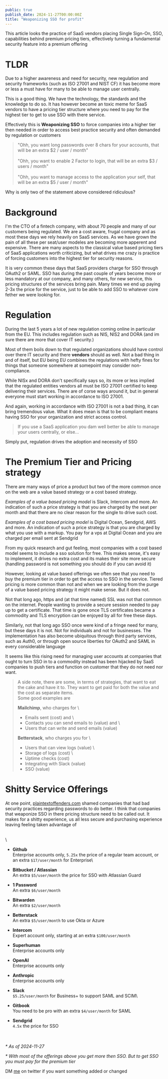 ```yaml
---
public: true
publish_date: 2024-11-27T00:00:00Z
title: "Weaponizing SSO for profit"
---
```


This article looks the practice of SaaS vendors placing Single Sign-On, SSO, capabilities behind premium pricing tiers, effectively turning a fundamental security feature into a premium offering

# TLDR

Due to a higher awareness and need for security, new regulation and security frameworks (such as ISO 27001 and NIST CF) it has become more or less a must have for many to be able to manage user centrally.

This is a good thing. We have the technology, the standards and the knowledge to do so. It has however become an toxic meme for SaaS vendors to have a pricing tier structure where you need to pay for the highest tier to get to use SSO with there service. 

Effectively this is **Weaponizing SSO** to force companies into a higher tier then needed in order to access best practice security and often demanded by regulation or customers 

> "Ohh, you want long passwords over 8 chars for your accounts, that will be an extra $2 / user / month" \
> \
> "Ohh, you want to enable 2 Factor to login, that will be an extra $3 / users / month" \
> \
> "Ohh, you want to manage access to the application your self, that will be an extra $5 / user / month"


Why is only two of the statement above considered ridiculous?


# Background

I'm the CTO of a fintech company, with about 70 people and many of our customers being regulated. We are a cost aware, frugal company and as most these days we rely heavily on SaaS services. As we have grown the pain of all these per seat/user modeles are becoming more apperent and expensive. There are many aspects to the classical value based pricing tiers of SaaS applications worth criticizing, but what drives me crazy is practice of forcing customers into the highest tier for security reasons.

It is very common these days that SaaS providers charge for SSO through OAuth2 or SAML. SSO has during the past couple of years become more or less mandatory at our company, and many others, for new service, this pricing structures of the services bring pain. Many times we end up paying 2-3x the price for the service, just to be able to add SSO to whatever core fether we were looking for.



# Regulation

During the last 5 years a lot of new regulation coming online in particular from the EU. This includes regulation such as NIS, NIS2 and DORA (and im sure there are more that cover IT security.) 

Most of them boils down to that regulated organizations should have control over there IT security and there **vendors** should as well. Not a bad thing in and of itself, but EU being EU combines the regulations with hefty fines for things that someone somewhere at somepoint may consider non-compliance.      

While NISx and DORA don't specifically says so, its more or less implied that the regulated entities vendors all must be ISO 27001 certified to keep delivering their services. There are of corse ways around it, but in general everyone must start working in accordance to ISO 27001.   

And again, working in accordance with ISO 27001 is not a bad thing, it can bring tremendous value. What it does mean is that to be compliant means having SSO for your organization and strict access control. 

> If you use a SaaS application you dam well better be able to manage your users centrally, or else...   

Simply put, regulation drives the adoption and necessity of SSO

# The Premium Tier and Pricing strategy

There are many ways of price a product but two of the more common once on the web are a value based strategy or a cost based strategy. 

_Examples of a value based pricing model_ is Slack, Intercom and more. An indication of such a price strategy is that you are charged by the seat per month and that there are no clear reason for the single to drive such cost.

_Examples of a cost based pricing model_ is Digital Ocean, Sendgrid, AWS and more. An indication of such a price strategy is that you are charged by what you use with a markup. You pay for a vps at Digital Ocean and you are charged per email sent at Sendgrid

From my quick research and gut feeling, most companies with a cost based model seems to include a sso solution for free. This makes sense, it's easy to implement, it drives no extra cost and its makes their site more secure (handling password is not something you should do if you can avoid it)

However, looking at value based offerings we often see that you need to buy the premium tier in order to get the access to SSO in the service. Tiered pricing is more common than not and when we are looking from the purge of a value based pricing strategy it might make sense. But it does not.

Not that long ago, https and (at that time named) SSL was not that common on the internet. People wanting to provide a secure session needed to pay up to get a certificate. That time is gone once TLS certificates became a commodity and TLS encryption can be enjoyed by all for free these days.  

Similarly, not that long ago SSO once were kind of a fringe need for many, but these days it is not. Not for individuals and not for businesses. The implementation has also become ubiquitous through third party services, such as Auth0, or through open source liberties for OAuth2 and SAML in every considerable language

It seems like this rising need for managing user accounts at companies that ought to turn SSO in to a commodity instead has been hijacked by SaaS companies to push tiers and function on customer that they do not need nor want. 


> A side note, there are some, in terms of strategies, that want to eat the cake and have it to. They want to get paid for both the value and the cost as separate items. \
> Some good examples are
> 
> **Mailchimp**, who charges for \
> - Emails sent (cost) and \
> - Contacts you can send emails to (value) and \
> - Users that can write and send emails (value)
> 
> **Betterstack**, who charges you for \
> - Users that can view logs (value) \
> - Storage of logs (cost) \
> - Uptime checks (cost)
> - Integrating with Slack (value)
> - SSO (value)



# Shitty Service Offerings

At one point, [plaintextoffenders.com](https://plaintextoffenders.com) shamed companies that had bad security practices regarding passwords to do better. I think that companies that weaponize SSO in there pricing structure need to be called out. It makes for a shitty experience, us all less secure and purchasing experience leaving feeling taken advantage of

 \
 \ 

- **Github**\
Enterprise accounts only, `5.25x` the price of a regular team account, or an extra `$17/user/month` for Enterprise\

- **Bitbucket / Atlassian**\
An extra `$5/user/month` the price for SSO with Atlassian Guard

- **1 Password**\
An extra `$6/user/month`

- **Bitwarden**\
An extra `$2/user/month` 

- **Betterstack**\
An extra `$5/user/month` to use Okta or Azure 

- **Intercom**\
Expert account only, starting at an extra `$100/user/month`

- **Superhuman**\
Enterprise accounts only

- **OpenAI**\
Enterprise accounts only

- **Anthropic**\
Enterprise accounts only

- **Slack**\
`$5.25/user/month` for Business+ to support SAML and SCIM\

- **Gitbook**\
You need to be pro with an extra `$4/user/month` for SAML

- **Sendgrid**\
`4.5x` the price for SSO

  

 \
 \
_\* As of 2024-11-27_

_\* With most of the offerings above you get more then SSO. But to get SSO you must pay for the premium tier_

DM [me](https://x.com/c_r_holm) on twitter if you want something added or changed